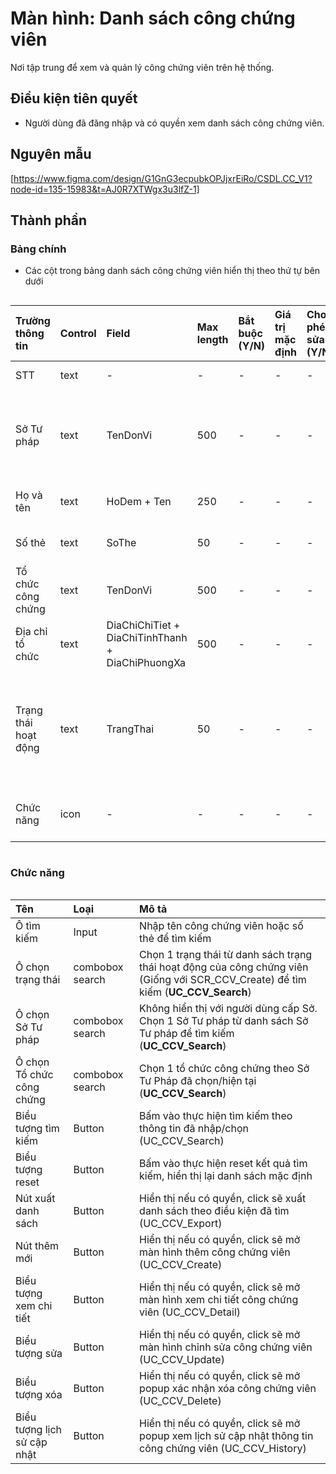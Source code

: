 # Màn hình: Danh sách công chứng viên
Nơi tập trung để xem và quản lý công chứng viên trên hệ thống.

## Điều kiện tiên quyết
- Người dùng đã đăng nhập và có quyền xem danh sách công chứng viên.

## Nguyên mẫu
[https://www.figma.com/design/G1GnG3ecpubkOPJjxrEiRo/CSDL.CC_V1?node-id=135-15983&t=AJ0R7XTWgx3u3lfZ-1]

## Thành phần

### Bảng chính
- Các cột trong bảng danh sách công chứng viên hiển thị theo thứ tự bên dưới

<div style="overflow-x:auto">

| Trường thông tin     | Control | Field                                            | Max length | Bắt buộc (Y/N) | Giá trị mặc định | Cho phép sửa (Y/N) | Mô tả                                                                                                     |
|:---------------------|:--------|:-------------------------------------------------|:-----------|:---------------|:-----------------|:-------------------|:----------------------------------------------------------------------------------------------------------|
| STT                  | text    | -                                                | -          | -              | -                | -                  | Số thứ tự bản ghi                                                                                         |
| Sở Tư pháp           | text    | TenDonVi                                         | 500        | -              | -                | -                  | Hiển thị tên Sở Tư pháp (Không hiển thị cột này với người dùng cấp Sở)                                    |
| Họ và tên            | text    | HoDem + Ten                                      | 250        | -              | -                | -                  | Họ và tên công chứng viên                                                                                 |
| Số thẻ               | text    | SoThe                                            | 50         | -              | -                | -                  | Số hiệu thẻ hành nghề công chứng                                                                          |
| Tổ chức công chứng   | text    | TenDonVi                                         | 500        | -              | -                | -                  | Tên tổ chức công chứng đang hành nghề                                                                     |
| Địa chỉ tổ chức      | text    | DiaChiChiTiet + DiaChiTinhThanh + DiaChiPhuongXa | 500        | -              | -                | -                  | Địa chỉ tổ chức công chứng                                                                                |
| Trạng thái hoạt động | text    | TrangThai                                        | 50         | -              | -                | -                  | "Đang hành nghề" hiển thị trạng thái màu xanh lá. "Đã miễn nhiệm"/"Tạm đình chỉ" màu đỏ. Còn lại màu vàng |
| Chức năng            | icon    | -                                                | -          | -              | -                | -                  | Xem chi tiết, Sửa, Xóa, Xem lịch sử (tùy quyền)                                                           |

</div>

### Chức năng

<div style="overflow-x:auto">

| Tên                         | Loại            | Mô tả                                                                                                                              |
|:----------------------------|:----------------|:-----------------------------------------------------------------------------------------------------------------------------------|
| Ô tìm kiếm                  | Input           | Nhập tên công chứng viên hoặc số thẻ để tìm kiếm                                                                                   |
| Ô chọn trạng thái           | combobox search | Chọn 1 trạng thái từ danh sách trạng thái hoạt động của công chứng viên (Giống với SCR_CCV_Create) để tìm kiếm (**UC_CCV_Search**) |
| Ô chọn Sở Tư pháp           | combobox search | Không hiển thị với người dùng cấp Sở. Chọn 1 Sở Tư pháp từ danh sách Sở Tư pháp để tìm kiếm (**UC_CCV_Search**)                    |
| Ô chọn Tổ chức công chứng   | combobox search | Chọn 1 tổ chức công chứng theo Sở Tư Pháp đã chọn/hiện tại (**UC_CCV_Search**)                                                     |
| Biểu tượng tìm kiếm         | Button          | Bấm vào thực hiện tìm kiếm theo thông tin đã nhập/chọn (UC_CCV_Search)                                                             |
| Biểu tượng reset            | Button          | Bấm vào thực hiện reset kết quả tìm kiếm, hiển thị lại danh sách mặc định                                                          |
| Nút xuất danh sách          | Button          | Hiển thị nếu có quyền, click sẽ xuất danh sách theo điều kiện đã tìm (UC_CCV_Export)                                               |
| Nút thêm mới                | Button          | Hiển thị nếu có quyền, click sẽ mở màn hình thêm công chứng viên (UC_CCV_Create)                                                   |
| Biểu tượng xem chi tiết     | Button          | Hiển thị nếu có quyền, click sẽ mở màn hình xem chi tiết công chứng viên (UC_CCV_Detail)                                           |
| Biểu tượng sửa              | Button          | Hiển thị nếu có quyền, click sẽ mở màn hình chỉnh sửa công chứng viên (UC_CCV_Update)                                              |
| Biểu tượng xóa              | Button          | Hiển thị nếu có quyền, click sẽ mở popup xác nhận xóa công chứng viên (UC_CCV_Delete)                                              |
| Biểu tượng lịch sử cập nhật | Button          | Hiển thị nếu có quyền, click sẽ mở popup xem lịch sử cập nhật thông tin công chứng viên (UC_CCV_History)                           |

</div>
